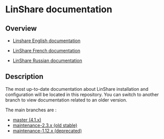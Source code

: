 # LinShare documentation

## Overview

* [Linshare English documentation](EN/README.md)

* [LinShare French documentation](FR/README.md)

* [LinShare Russian documentation](RU/README.md)

## Description

The most up-to-date documentation about LinShare installation and configuration
will be located in this repository. You can switch to another branch to view
documentation related to an older version.

The main branches are :
 * [master (4.1.x)](https://github.com/linagora/linshare/tree/master/documentation)
 * [maintenance-2.3.x (old stable)](https://github.com/linagora/linshare/tree/maintenance-2.3.x/documentation)
 * [maintenance-1.12.x (deprecated)](https://github.com/linagora/linshare/tree/maintenance-1.12.x/documentation)
